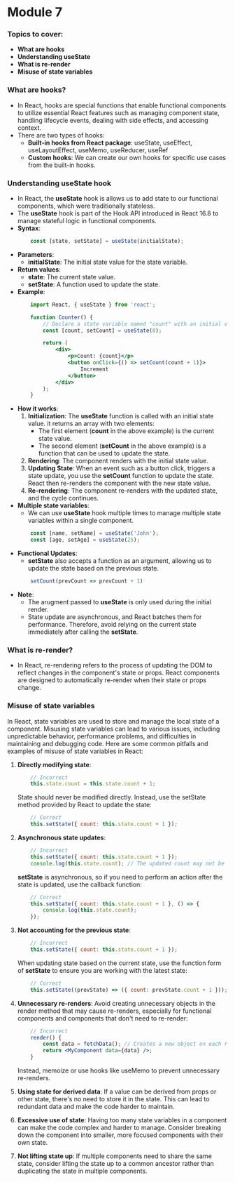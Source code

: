 # Module 7

### Topics to cover:
- **What are hooks**
- **Understanding useState**
- **What is re-render**
- **Misuse of state variables**

### What are hooks?
- In React, hooks are special functions that enable functional components to utilize essential React features such as managing component state, handling lifecycle events, dealing with side effects, and accessing context.
- There are two types of hooks:
    - **Built-in hooks from React package**: useState, useEffect, useLayoutEffect, useMemo, useReducer, useRef
    - **Custom hooks**: We can create our own hooks for specific use cases from the built-in hooks.

### Understanding useState hook
-  In React, the **useState** hook is allows us to add state to our functional components, which were traditionally stateless.
- The **useState** hook is part of the Hook API introduced in React 16.8 to manage stateful logic in functional components.
- **Syntax**:
    ``` jsx
        const [state, setState] = useState(initialState);
    ```
- **Parameters**:
    - **initialState**: The initial state value for the state variable.
- **Return values**:
    - **state**: The current state value.
    - **setState**: A function used to update the state.
- **Example**:
    ``` jsx
        import React, { useState } from 'react';

        function Counter() {
            // Declare a state variable named "count" with an initial value of 0
            const [count, setCount] = useState(0);

            return (
                <div>
                    <p>Count: {count}</p>
                    <button onClick={() => setCount(count + 1)}>
                        Increment
                    </button>
                </div>
            );
        }
    ```
- **How it works**:
    1. **Initialization**: The **useState** function is called with an initial state value. it returns an array with two elements:
        - The first element (**count** in the above example) is the current state value.
        - The second element (**setCount** in the above example) is a function that can be used to update the state.
    2. **Rendering**: The component renders with the initial state value.
    3. **Updating State**: When an event such as a button click, triggers a state update, you use the **setCount** function to update the state. React then re-renders the component with the new state value.
    4. **Re-rendering**: The component re-renders with the updated state, and the cycle continues.
- **Multiple state variables**:
    - We can use **useState** hook multiple times to manage multiple state variables within a single component.
    ``` jsx
        const [name, setName] = useState('John');
        const [age, setAge] = useState(25);
    ```
- **Functional Updates**:
    - **setState** also accepts a function as an argument, allowing us to update the state based on the previous state.
    ``` jsx
        setCount(prevCount => prevCount + 1)
    ```
- **Note**:
    - The arugment passed to **useState** is only used during the initial render.
    - State update are asynchronous, and React batches them for performance. Therefore, avoid relying on the current state immediately after calling the **setState**.

### What is re-render?
- In React, re-rendering refers to the process of updating the DOM to reflect changes in the component's state or props. React components are designed to automatically re-render when their state or props change.

### Misuse of state variables
In React, state variables are used to store and manage the local state of a component. Misusing state variables can lead to various issues, including unpredictable behavior, performance problems, and difficulties in maintaining and debugging code. Here are some common pitfalls and examples of misuse of state variables in React:
1. **Directly modifying state**:
    ``` jsx 
        // Incorrect
        this.state.count = this.state.count + 1;
    ```
    State should never be modified directly. Instead, use the setState method provided by React to update the state:
    ``` jsx 
        // Correct
        this.setState({ count: this.state.count + 1 });
    ```
2. **Asynchronous state updates**:
    ``` jsx 
        // Incorrect
        this.setState({ count: this.state.count + 1 });
        console.log(this.state.count); // The updated count may not be reflected here
    ```
    **setState** is asynchronous, so if you need to perform an action after the state is updated, use the callback function:
    ``` jsx 
        // Correct
        this.setState({ count: this.state.count + 1 }, () => {
            console.log(this.state.count);
        });
    ```
3. **Not accounting for the previous state**:
    ``` jsx 
        // Incorrect
        this.setState({ count: this.state.count + 1 });
    ```
    When updating state based on the current state, use the function form of **setState** to ensure you are working with the latest state:
    ``` jsx 
        // Correct
        this.setState((prevState) => ({ count: prevState.count + 1 }));
    ```
4. **Unnecessary re-renders**:
    Avoid creating unnecessary objects in the render method that may cause re-renders, especially for functional components and components that don't need to re-render:
    ``` jsx 
        // Incorrect
        render() {
            const data = fetchData(); // Creates a new object on each render
            return <MyComponent data={data} />;
        }
    ```
    Instead, memoize or use hooks like useMemo to prevent unnecessary re-renders.
5. **Using state for derived data**:
    If a value can be derived from props or other state, there's no need to store it in the state. This can lead to redundant data and make the code harder to maintain.
6. **Excessive use of state**:
    Having too many state variables in a component can make the code complex and harder to manage. Consider breaking down the component into smaller, more focused components with their own state.
7. **Not lifting state up**:
    If multiple components need to share the same state, consider lifting the state up to a common ancestor rather than duplicating the state in multiple components.

    ``` jsx 
    ```
